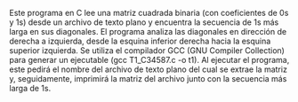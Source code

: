 Este programa en C lee una matriz cuadrada binaria (con coeficientes de 0s y 1s) desde un archivo de texto plano y encuentra la secuencia de 1s más larga en sus diagonales. El programa analiza las diagonales en dirección de derecha a izquierda, desde la esquina inferior derecha hacia la esquina superior izquierda. Se utiliza el compilador GCC (GNU Compiler Collection) para generar un ejecutable (gcc T1_C34587.c -o t1). Al ejecutar el programa, este pedirá el nombre del archivo de texto plano del cual se extrae la matriz y, seguidamente, imprimirá la matriz del archivo junto con la secuencia más larga de 1s.
